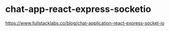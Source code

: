 # chat-app-react-express-socketio

https://www.fullstacklabs.co/blog/chat-application-react-express-socket-io
